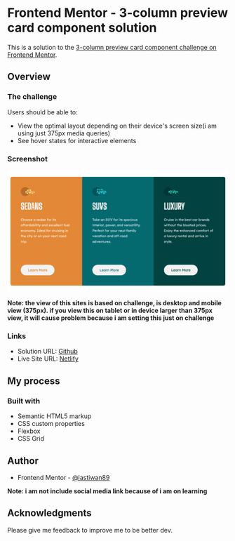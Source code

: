 # Frontend Mentor - 3-column preview card component solution

This is a solution to the [3-column preview card component challenge on Frontend Mentor](https://www.frontendmentor.io/challenges/3column-preview-card-component-pH92eAR2-).

## Overview

### The challenge

Users should be able to:

- View the optimal layout depending on their device's screen size(i am using just 375px media queries)
- See hover states for interactive elements

### Screenshot

![](./images/3%20column%20screenshot.png)

**Note: the view of this sites is based on challenge, is desktop and mobile view (375px). if you view this on tablet or in device larger than 375px view, it will cause problem because i am setting this just on challenge**

### Links

- Solution URL: [Github](https://github.com/lastiwan89/3-column-preview-card)
- Live Site URL: [Netlify](https://your-live-site-url.com)

## My process

### Built with

- Semantic HTML5 markup
- CSS custom properties
- Flexbox
- CSS Grid

## Author

- Frontend Mentor - [@lastiwan89](https://www.frontendmentor.io/profile/lastiwan89)

**Note: i am not include social media link because of i am on learning**

## Acknowledgments

Please give me feedback to improve me to be better dev.
